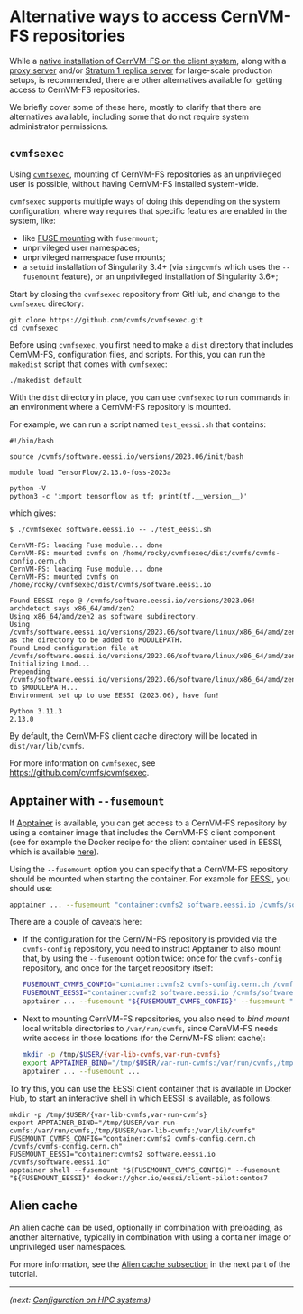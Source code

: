 # Alternative ways to access CernVM-FS repositories

While a [native installation of CernVM-FS on the client system](client.md),
along with a [proxy server](proxy.md) and/or [Stratum 1 replica server](stratum1.md) for large-scale production setups,
is recommended, there are other alternatives available for getting access to CernVM-FS repositories.

We briefly cover some of these here, mostly to clarify that there are alternatives available,
including some that do not require system administrator permissions.

## `cvmfsexec`

Using [`cvmfsexec`](https://github.com/cvmfs/cvmfsexec), mounting of CernVM-FS repositories as
an unprivileged user is possible, without having CernVM-FS installed system-wide.

`cvmfsexec` supports multiple ways of doing this depending on the system configuration,
where way requires that specific features are enabled in the system, like:

* like [FUSE mounting](https://www.kernel.org/doc/html/latest/filesystems/fuse.html) with `fusermount`;
* unprivileged user namespaces;
* unprivileged namespace fuse mounts;
* a `setuid` installation of Singularity 3.4+ (via `singcvmfs` which uses the `--fusemount` feature),
  or an unprivileged installation of Singularity 3.6+;

Start by closing the `cvmfsexec` repository from GitHub, and change to the `cvmfsexec` directory:

```
git clone https://github.com/cvmfs/cvmfsexec.git
cd cvmfsexec
```

Before using `cvmfsexec`, you first need to make a `dist` directory that includes CernVM-FS, configuration files,
and scripts. For this, you can run the `makedist` script that comes with `cvmfsexec`:

```
./makedist default
```

With the `dist` directory in place, you can use `cvmfsexec` to run commands in an environment
where a CernVM-FS repository is mounted.

For example, we can run a script named `test_eessi.sh` that contains:

```shell
#!/bin/bash

source /cvmfs/software.eessi.io/versions/2023.06/init/bash

module load TensorFlow/2.13.0-foss-2023a

python -V
python3 -c 'import tensorflow as tf; print(tf.__version__)'
```

which gives:
```
$ ./cvmfsexec software.eessi.io -- ./test_eessi.sh

CernVM-FS: loading Fuse module... done
CernVM-FS: mounted cvmfs on /home/rocky/cvmfsexec/dist/cvmfs/cvmfs-config.cern.ch
CernVM-FS: loading Fuse module... done
CernVM-FS: mounted cvmfs on /home/rocky/cvmfsexec/dist/cvmfs/software.eessi.io

Found EESSI repo @ /cvmfs/software.eessi.io/versions/2023.06!
archdetect says x86_64/amd/zen2
Using x86_64/amd/zen2 as software subdirectory.
Using /cvmfs/software.eessi.io/versions/2023.06/software/linux/x86_64/amd/zen2/modules/all as the directory to be added to MODULEPATH.
Found Lmod configuration file at /cvmfs/software.eessi.io/versions/2023.06/software/linux/x86_64/amd/zen2/.lmod/lmodrc.lua
Initializing Lmod...
Prepending /cvmfs/software.eessi.io/versions/2023.06/software/linux/x86_64/amd/zen2/modules/all to $MODULEPATH...
Environment set up to use EESSI (2023.06), have fun!

Python 3.11.3
2.13.0
```

By default, the CernVM-FS client cache directory will be located in `dist/var/lib/cvmfs`.

For more information on `cvmfsexec`, see <https://github.com/cvmfs/cvmfsexec>.


## Apptainer with `--fusemount`

If [Apptainer](https://apptainer.org) is available, you can get access to a CernVM-FS repository
by using a container image that includes the CernVM-FS client component (see for example the Docker recipe
for the client container used in EESSI, which is available [here](https://github.com/EESSI/filesystem-layer/blob/main/containers/Dockerfile.EESSI-client-centos7)).

Using the `--fusemount` option you can specify that a CernVM-FS repository should be mounted
when starting the container. For example for [EESSI](../eessi/high-level-design.md#filesystem_layer),
you should use:

```bash
apptainer ... --fusemount "container:cvmfs2 software.eessi.io /cvmfs/software.eessi.io" ...
```

There are a couple of caveats here:

* If the configuration for the CernVM-FS repository is provided via the `cvmfs-config` repository,
  you need to instruct Apptainer to also mount that, by using the `--fusemount` option twice: once for
  the `cvmfs-config` repository, and once for the target repository itself:
  ```bash
  FUSEMOUNT_CVMFS_CONFIG="container:cvmfs2 cvmfs-config.cern.ch /cvmfs/cvmfs-config.cern.ch"
  FUSEMOUNT_EESSI="container:cvmfs2 software.eessi.io /cvmfs/software.eessi.io"
  apptainer ... --fusemount "${FUSEMOUNT_CVMFS_CONFIG}" --fusemount "${FUSEMOUNT_EESSI}" ...
  ```

* Next to mounting CernVM-FS repositories, you also need to *bind mount* local writable directories
  to `/var/run/cvmfs`, since CernVM-FS needs write access in those locations (for the CernVM-FS client cache):
  ```bash
  mkdir -p /tmp/$USER/{var-lib-cvmfs,var-run-cvmfs}
  export APPTAINER_BIND="/tmp/$USER/var-run-cvmfs:/var/run/cvmfs,/tmp/$USER/var-lib-cvmfs:/var/lib/cvmfs"
  apptainer ... --fusemount ...
  ```

To try this, you can use the EESSI client container that is available in Docker Hub,
to start an interactive shell in which EESSI is available, as follows:

```{ .bash .copy }
mkdir -p /tmp/$USER/{var-lib-cvmfs,var-run-cvmfs}
export APPTAINER_BIND="/tmp/$USER/var-run-cvmfs:/var/run/cvmfs,/tmp/$USER/var-lib-cvmfs:/var/lib/cvmfs"
FUSEMOUNT_CVMFS_CONFIG="container:cvmfs2 cvmfs-config.cern.ch /cvmfs/cvmfs-config.cern.ch"
FUSEMOUNT_EESSI="container:cvmfs2 software.eessi.io /cvmfs/software.eessi.io"
apptainer shell --fusemount "${FUSEMOUNT_CVMFS_CONFIG}" --fusemount "${FUSEMOUNT_EESSI}" docker://ghcr.io/eessi/client-pilot:centos7
```

## Alien cache

An alien cache can be used, optionally in combination with preloading, as another alternative,
typically in combination with using a container image or unprivileged user namespaces.

For more information, see the [Alien cache subsection](../configuration_hpc.md#alien-cache) in the next part of the
tutorial.

---

*(next: [Configuration on HPC systems](../configuration_hpc.md))*
